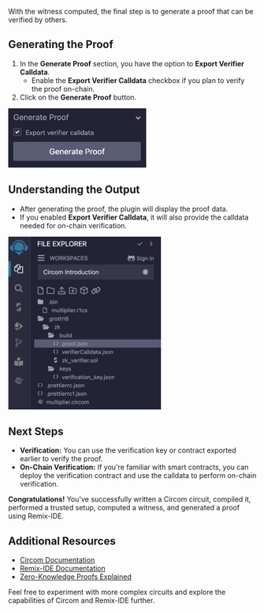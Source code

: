 With the witness computed, the final step is to generate a proof that can be verified by others.

## Generating the Proof

1. In the **Generate Proof** section, you have the option to **Export Verifier Calldata**.
   - Enable the **Export Verifier Calldata** checkbox if you plan to verify the proof on-chain.
2. Click on the **Generate Proof** button.

<img src="https://raw.githubusercontent.com/ethereum/remix-workshops/master/CircomIntro/step-7/images/generate_proof.png" alt="generate-proof" width=280 height=120>

## Understanding the Output

- After generating the proof, the plugin will display the proof data.
- If you enabled **Export Verifier Calldata**, it will also provide the calldata needed for on-chain verification.

<img src="https://raw.githubusercontent.com/ethereum/remix-workshops/master/CircomIntro/step-7/images/proof_generated.png" alt="proof-generated" width=310 height=350>

## Next Steps

- **Verification:** You can use the verification key or contract exported earlier to verify the proof.
- **On-Chain Verification:** If you're familiar with smart contracts, you can deploy the verification contract and use the calldata to perform on-chain verification.

**Congratulations!** You've successfully written a Circom circuit, compiled it, performed a trusted setup, computed a witness, and generated a proof using Remix-IDE.

## Additional Resources

- [Circom Documentation](https://docs.circom.io/)
- [Remix-IDE Documentation](https://remix-ide.readthedocs.io/)
- [Zero-Knowledge Proofs Explained](https://zkproof.org/)

Feel free to experiment with more complex circuits and explore the capabilities of Circom and Remix-IDE further.
